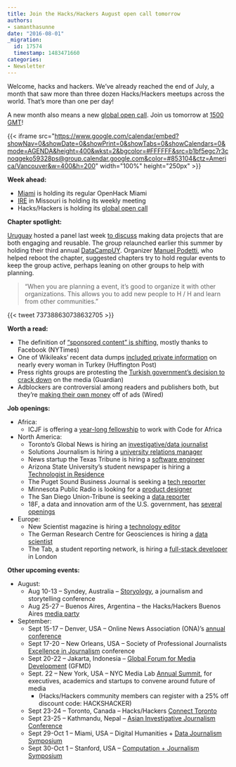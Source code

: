 ```yaml
---
title: Join the Hacks/Hackers August open call tomorrow
authors:
- samanthasunne
date: "2016-08-01"
_migration:
  id: 17574
  timestamp: 1483471660
categories:
- Newsletter
---
```


Welcome, hacks and hackers. We&#8217;ve already reached the end of July, a month that saw more than three dozen Hacks/Hackers meetups across the world. That&#8217;s more than one per day!

A new month also means a new [global open call][1]. Join us tomorrow at [1500 GMT][2]!

{{< iframe src="https://www.google.com/calendar/embed?showNav=0&showDate=0&showPrint=0&showTabs=0&showCalendars=0&mode=AGENDA&height=400&wkst=2&bgcolor=#FFFFFF&src=b1bf5egc7r3cnoqgeko59328ps@group.calendar.google.com&color=#853104&ctz=America/Vancouver&w=400&h=200" width="100%" height="250px" >}}

**Week ahead:**

  * [Miami][3] is holding its regular OpenHack Miami
  * [IRE][4] in Missouri is holding its weekly meeting
  * Hacks/Hackers is holding its [global open call][1]

**Chapter spotlight:**

[Uruguay][5] hosted a panel last week [to discuss][6] making data projects that are both engaging and reusable. The group relaunched earlier this summer by holding their third annual [DataCampUY][7]. Organizer [Manuel Podetti][8], who helped reboot the chapter, suggested chapters try to hold regular events to keep the group active, perhaps leaning on other groups to help with planning.

> &#8220;When you are planning a event, it&#8217;s good to organize it with other organizations. This allows you to add new people to H / H and learn from other communities.&#8221;

{{< tweet 737388630738632705 >}}

**Worth a read:**

  * The definition of [&#8220;sponsored content&#8221; is shifting][9], mostly thanks to Facebook (NYTimes)
  * One of Wikileaks&#8217; recent data dumps [included private information][10] on nearly every woman in Turkey (Huffington Post)
  * Press rights groups are protesting the [Turkish government&#8217;s decision to crack down][11] on the media (Guardian)
  * Adblockers are controversial among readers and publishers both, but they&#8217;re [making their own money][12] off of ads (Wired)

**Job openings:**

  * Africa: 
      * ICJF is offering a [year-long fellowship][13] to work with Code for Africa
  * North America: 
      * Toronto&#8217;s Global News is hiring an [investigative/data journalist][14]
      * Solutions Journalism is hiring a [university relations manager][15]
      * News startup the Texas Tribune is hiring a [software engineer][16]
      * Arizona State University&#8217;s student newspaper is hiring a [Technologist in Residence][17]
      * The Puget Sound Business Journal is seeking a [tech reporter][18]
      * Minnesota Public Radio is looking for a [product designer][19]
      * The San Diego Union-Tribune is seeking a [data reporter][20]
      * 18F, a data and innovation arm of the U.S. government, has [several openings][21]
  * Europe: 
      * New Scientist magazine is hiring a [technology editor][22]
      * The German Research Centre for Geosciences is hiring a [data scientist][23]
      * The Tab, a student reporting network, is hiring a [full-stack developer][24] in London

**Other upcoming events:**

  * August: 
      * Aug 10-13 &#8211; Syndey, Australia &#8211; [Storyology][25], a journalism and storytelling conference
      * Aug 25-27 &#8211; Buenos Aires, Argentina &#8211; the Hacks/Hackers Buenos Aires [media party][26]
  * September: 
      * Sept 15-17 &#8211; Denver, USA &#8211; Online News Association (ONA)&#8217;s [annual conference][27]
      * Sept 17-20 &#8211; New Orleans, USA &#8211; Society of Professional Journalists [Excellence in Journalism][28] conference
      * Sept 20-22 &#8211; Jakarta, Indonesia &#8211; [Global Forum for Media Development][29] (GFMD)
      * Sept. 22 &#8211; New York, USA &#8211; NYC Media Lab [Annual Summit][30], for executives, academics and startups to convene around future of media 
          * (Hacks/Hackers community members can register with a 25% off discount code: HACKSHACKER)
      * Sept 23-24 &#8211; Toronto, Canada &#8211; Hacks/Hackers [Connect Toronto][31]
      * Sept 23-25 &#8211; Kathmandu, Nepal &#8211; [Asian Investigative Journalism Conference][32]
      * Sept 29-Oct 1 &#8211; Miami, USA &#8211; Digital Humanities + [Data Journalism Symposium][33]
      * Sept 30-Oct 1 &#8211; Stanford, USA &#8211; [Computation + Journalism Symposium][34]

 [1]: http://hackshackers.com/resources/global-open-call/
 [2]: http://www.timeanddate.com/worldclock/fixedtime.html?msg=HH+Global+Call&iso=20160802T11&p1=179
 [3]: http://www.meetup.com/Hacks-Hackers-Miami/
 [4]: http://www.meetup.com/hackshackersIRE/
 [5]: http://www.meetup.com/HacksHackersUY
 [6]: http://www.meetup.com/HacksHackersUY/events/232761891/
 [7]: http://www.meetup.com/HacksHackersUY/events/231345503/
 [8]: https://twitter.com/ManuPodetti
 [9]: http://www.nytimes.com/2016/07/25/business/sponsored-content-takes-larger-role-in-media-companies.html
 [10]: http://www.huffingtonpost.com/zeynep-tufekci/wikileaks-erdogan-emails_b_11158792.html
 [11]: https://www.theguardian.com/media/greenslade/2016/jul/29/press-freedom-groups-condemn-turkish-media-crackdown
 [12]: http://www.wired.com/2016/03/heres-how-that-adblocker-youre-using-makes-money/
 [13]: http://ijnet.org/en/opportunities/icfj-seeks-knight-international-journalism-fellow-worldwide-0
 [14]: https://www.workopolis.com/jobsearch/job/17011831?uc=
 [15]: http://solutionsjournalism.org/job-opening/
 [16]: https://www.texastribune.org/jobs/software-engineer/
 [17]: http://ire.org/jobs/job/862/
 [18]: http://talkingbiznews.com/biz-news-help-wanted/puget-sound-business-journal-seeks-tech-reporter-3/
 [19]: https://americanpublicmedia.applicantpro.com/jobs/405565.html?designernews
 [20]: https://www.journalismjobs.com/job-listings/1631729
 [21]: https://pages.18f.gov/joining-18f/open-positions/
 [22]: http://www.gorkanajobs.co.uk/job/63607/new-scientist-technology-editor/?LinkSource=PremiumListing
 [23]: http://www.gfz-potsdam.de/en/career/job-offers/job/551516-d-research-scientist-mf/
 [24]: http://blog.thetab.com/post/148053360189/senior-full-stack-developer-shoreditchlondon
 [25]: http://www.walkleys.com/storyology16/
 [26]: http://www.mediaparty.info/2016/
 [27]: http://ona16.journalists.org/
 [28]: http://excellenceinjournalism.org/
 [29]: http://gfmd.info/en/site/news/882/Get-ready-for-the-2016-Jakarta-World-Forum-for-Media-Development.htm
 [30]: http://summit.nycmedialab.org/
 [31]: http://connect.hackshackers.com/events/toronto
 [32]: http://2016.uncoveringasia.org/
 [33]: http://dhdjmiami.com/
 [34]: http://journalism.stanford.edu/cj2016/